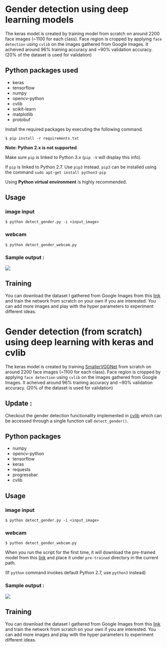 # Gender detection using deep learning models 
The keras model is created by training model from scratch on around 2200 face images (~1100 for each class). Face region is cropped by applying `face detection` using `cvlib` on the images gathered from Google Images. It acheived around 96% training accuracy and ~90% validation accuracy. (20% of the dataset is used for validation)


## Python packages used

* keras
* tensorflow
* numpy
* opencv-python
* cvlib
* scikit-learn
* matplotlib
* protobuf

Install the required packages by executing the following command.

`$ pip install -r requirements.txt`

**Note: Python 2.x is not supported** 

Make sure `pip` is linked to Python 3.x  (`pip -V` will display this info).

If `pip` is linked to Python 2.7. Use `pip3` instead. 
`pip3` can be installed using the command `sudo apt-get install python3-pip`

Using **Python virtual environment** is highly recommended.

## Usage

### image input
`$ python detect_gender.py -i <input_image>`

### webcam
`$ python detect_gender_webcam.py`

### Sample output :

![](sample_output.jpg)

## Training
You can download the dataset I gathered from Google Images from this [link](https://github.com/arunponnusamy/gender-detection-keras/releases/download/v0.1/gender_dataset_face.zip) and train the network from scratch on your own if you are interested. You can add more images and play with the hyper parameters to experiment different ideas. 

# Gender detection (from scratch) using deep learning with keras and cvlib
The keras model is created by training [SmallerVGGNet](model.png) from scratch on around 2200 face images (~1100 for each class). Face region is cropped by applying `face detection` using `cvlib` on the images gathered from Google Images. It acheived around 96% training accuracy and ~90% validation accuracy. (20% of the dataset is used for validation)

## Update :
Checkout the gender detection functionality implemented in [cvlib](https://github.com/arunponnusamy/cvlib) which can be accessed through a single function call `detect_gender()`. 

## Python packages
* numpy
* opencv-python
* tensorflow
* keras
* requests
* progressbar
* cvlib



## Usage

### image input
`$ python detect_gender.py -i <input_image>`

### webcam
`$ python detect_gender_webcam.py`

When you run the script for the first time, it will download the pre-trained model from this [link](https://github.com/arunponnusamy/cvlib/releases/download/v0.2.0/gender_detection.model) and place it under `pre-trained` directory in the current path.

(If `python` command invokes default Python 2.7, use `python3` instead)

### Sample output :

![](sample_output.jpg)

## Training
You can download the dataset I gathered from Google Images from this [link](https://github.com/arunponnusamy/gender-detection-keras/releases/download/v0.1/gender_dataset_face.zip) and train the network from scratch on your own if you are interested. You can add more images and play with the hyper parameters to experiment different ideas. 